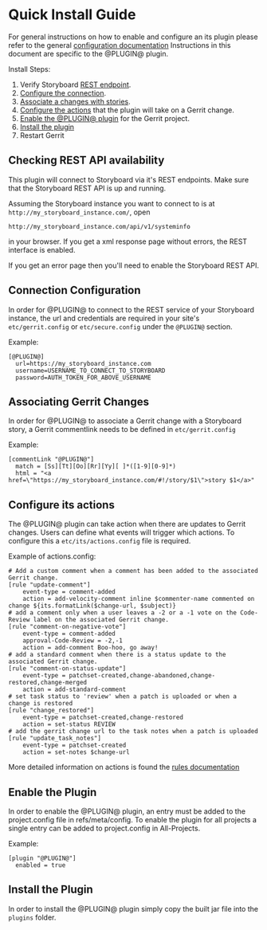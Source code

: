 Quick Install Guide
===================

For general instructions on how to enable and configure an its plugin
please refer to the general [configuration documentation][config-doc]
Instructions in this document are specific to the @PLUGIN@ plugin.

Install Steps:

1. Verify Storyboard [REST endpoint][rest-enabled].
2. [Configure the connection][its-connection].
3. [Associate a changes with stories][its-associate-change].
4. [Configure the actions][its-actions] that the plugin will take on a Gerrit change.
5. [Enable the @PLUGIN@ plugin][its-enable] for the Gerrit project.
6. [Install the plugin][its-install]
7. Restart Gerrit

[rest-enabled]: #rest-enabled
<a name="rest-enabled">Checking REST API availability</a>
---------------------------------------------------------

This plugin will connect to Storyboard via it's REST endpoints.
Make sure that the Storyboard REST API is up and running.

Assuming the Storyboard instance you want to connect to is at
`http://my_storyboard_instance.com/`, open

```
http://my_storyboard_instance.com/api/v1/systeminfo
```

in your browser. If you get a xml response page without errors, the REST
interface is enabled.

If you get an error page then you'll need to enable the Storyboard REST API.

[its-connection]: #its-connection
<a name="its-connection">Connection Configuration</a>
-----------------------------------------------------

In order for @PLUGIN@ to connect to the REST service of your
Storyboard instance, the url and credentials are required in
your site's `etc/gerrit.config` or `etc/secure.config` under
the `@PLUGIN@` section.

Example:

```
[@PLUGIN@]
  url=https://my_storyboard_instance.com
  username=USERNAME_TO_CONNECT_TO_STORYBOARD
  password=AUTH_TOKEN_FOR_ABOVE_USERNAME
```

[its-associate-change]: #its-associate-change
<a name="its-associate-change">Associating Gerrit Changes</a>
-------------------------------------------------------------

In order for @PLUGIN@ to associate a Gerrit change with
a Storyboard story, a Gerrit commentlink needs to be
defined in `etc/gerrit.config`

Example:

```
[commentLink "@PLUGIN@"]
  match = [Ss][Tt][Oo][Rr][Yy][ ]*([1-9][0-9]*)
  html = "<a href=\"https://my_storyboard_instance.com/#!/story/$1\">story $1</a>"
```

[its-actions]: #its-actions
<a name="its-actions">Configure its actions</a>
-----------------------------------------------

The @PLUGIN@ plugin can take action when there are updates
to Gerrit changes.  Users can define what events will trigger
which actions.  To configure this a `etc/its/actions.config`
file is required.

Example of actions.config:

```
# Add a custom comment when a comment has been added to the associated Gerrit change.
[rule "update-comment"]
    event-type = comment-added
    action = add-velocity-comment inline $commenter-name commented on change ${its.formatLink($change-url, $subject)}
# add a comment only when a user leaves a -2 or a -1 vote on the Code-Review label on the associated Gerrit change.
[rule "comment-on-negative-vote"]
    event-type = comment-added
    approval-Code-Review = -2,-1
    action = add-comment Boo-hoo, go away!
# add a standard comment when there is a status update to the associated Gerrit change.
[rule "comment-on-status-update"]
    event-type = patchset-created,change-abandoned,change-restored,change-merged
    action = add-standard-comment
# set task status to 'review' when a patch is uploaded or when a change is restored
[rule "change_restored"]
    event-type = patchset-created,change-restored
    action = set-status REVIEW
# add the gerrit change url to the task notes when a patch is uploaded
[rule "update_task_notes"]
    event-type = patchset-created
    action = set-notes $change-url    
```

More detailed information on actions is found the [rules documentation][rules-doc]

[its-enable]: #its-enable
<a name="its-enable">Enable the Plugin</a>
-------------------------------------------------------

In order to enable the @PLUGIN@ plugin, an entry must be
added to the project.config file in refs/meta/config.
To enable the plugin for all projects a single entry can
be added to project.config in All-Projects.

Example:

```
[plugin "@PLUGIN@"]
  enabled = true
```

[its-install]: #its-install
<a name="its-install">Install the Plugin</a>
-------------------------------------------------------

In order to install the @PLUGIN@ plugin simply copy the built jar
file into the `plugins` folder.

[config-common-doc]: config-common.html
[config-doc]: config.html
[rules-doc]: config-rulebase-common.html
